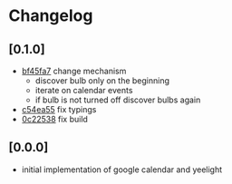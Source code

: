 # Changelog

## [0.1.0]
- [bf45fa7](https://github.com/bdebicki/family-signals/commit/bf45fa72d1ad39cb9015320b75fab1575c055ffb) change mechanism
  - discover bulb only on the beginning
  - iterate on calendar events
  - if bulb is not turned off discover bulbs again
- [c54ea55](https://github.com/bdebicki/family-signals/commit/c54ea55e1a2442984cb3a0d67a6e10e80728b158) fix typings
- [0c22538](https://github.com/bdebicki/family-signals/commit/0c2253836fa2ec54a57b650b1b71bb36ffa1fbbf) fix build

## [0.0.0]
- initial implementation of google calendar and yeelight